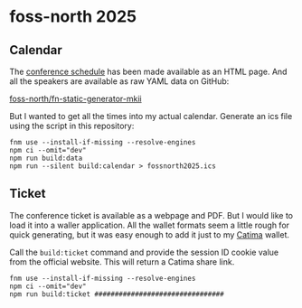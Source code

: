 # foss-north 2025

## Calendar

The [conference schedule][] has been made available as an HTML page. And all the
speakers are available as raw YAML data on GitHub:

[foss-north/fn-static-generator-mkii][speakers]

But I wanted to get all the times into my actual calendar. Generate an ics file
using the script in this repository:

```fish
fnm use --install-if-missing --resolve-engines
npm ci --omit="dev"
npm run build:data
npm run --silent build:calendar > fossnorth2025.ics
```

[conference schedule]: https://foss-north.se/2025/schedule.html
[speakers]: https://github.com/foss-north/fn-static-generator-mkii/blob/master/source/2025/_data/speakers.yaml

## Ticket

The conference ticket is available as a webpage and PDF. But I would like to
load it into a waller application. All the wallet formats seem a little rough
for quick generating, but it was easy enough to add it just to my [Catima][]
wallet.

Call the `build:ticket` command and provide the session ID cookie value from
the official website. This will return a Catima share link.

```fish
fnm use --install-if-missing --resolve-engines
npm ci --omit="dev"
npm run build:ticket ################################
```

[Catima]: https://catima.app/
